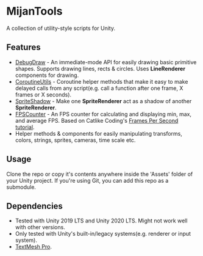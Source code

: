 # MijanTools

A collection of utility-style scripts for Unity.

## Features

- [DebugDraw](DebugDraw.cs) - An immediate-mode API for easily drawing basic primitive shapes. Supports drawing lines, rects & circles. Uses **LineRenderer** components for drawing.
- [CoroutineUtils](CoroutineUtils.cs) - Coroutine helper methods that make it easy to make delayed calls from any script(e.g. call a function after one frame, X frames or X seconds).
- [SpriteShadow](SpriteShadow.cs) - Make one **SpriteRenderer** act as a shadow of another **SpriteRenderer**.
- [FPSCounter](FPSCounter.cs) - An FPS counter for calculating and displaying min, max, and average FPS. Based on Catlike Coding's [Frames Per Second tutorial](https://catlikecoding.com/unity/tutorials/frames-per-second/).
- Helper methods & components for easily manipulating transforms, colors, strings, sprites, cameras, time scale etc.

## Usage

Clone the repo or copy it's contents anywhere inside the 'Assets' folder of your Unity project. If you're using Git, you can add this repo as a submodule. 

## Dependencies

- Tested with Unity 2019 LTS and Unity 2020 LTS. Might not work well with other versions.
- Only tested with Unity's built-in/legacy systems(e.g. renderer or input system).
- [TextMesh Pro](https://docs.unity3d.com/Manual/com.unity.textmeshpro.html).
